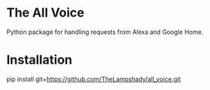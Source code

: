 # The All Voice
Python package for handling requests from Alexa and Google Home.

# Installation
pip install git+https://github.com/TheLampshady/all_voice.git
